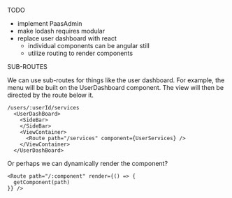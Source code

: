 TODO

- implement PaasAdmin
- make lodash requires modular
- replace user dashboard with react
  - individual components can be angular still
  - utilize routing to render components

SUB-ROUTES

We can use sub-routes for things like the user dashboard. For example, the menu will be built on the UserDashboard component. The view will then be directed by the route below it.

```
/users/:userId/services
  <UserDashBoard>
    <SideBar>
    </SideBar>
    <ViewContainer>
      <Route path="/services" component={UserServices} />
    </ViewContainer>
  </UserDashBoard>
```

Or perhaps we can dynamically render the component?

```
<Route path="/:component" render={() => {
  getComponent(path)
}} />
```
